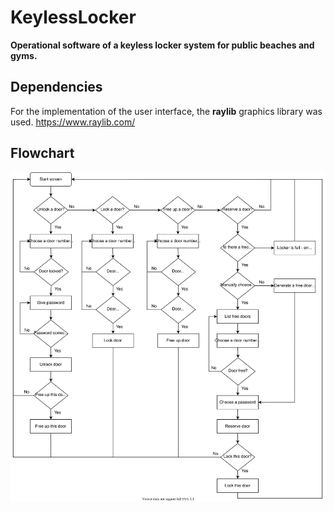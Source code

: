 ﻿# KeylessLocker

**Operational software of a keyless locker system for public beaches and gyms.**

## Dependencies

For the implementation of the user interface, the **raylib** graphics library was used.
https://www.raylib.com/

## Flowchart

![KeylessLocker Flowchart](https://raw.githubusercontent.com/bazsimarkus/KeylessLocker/master/docs/KeylessLocker_flowchart.svg)
